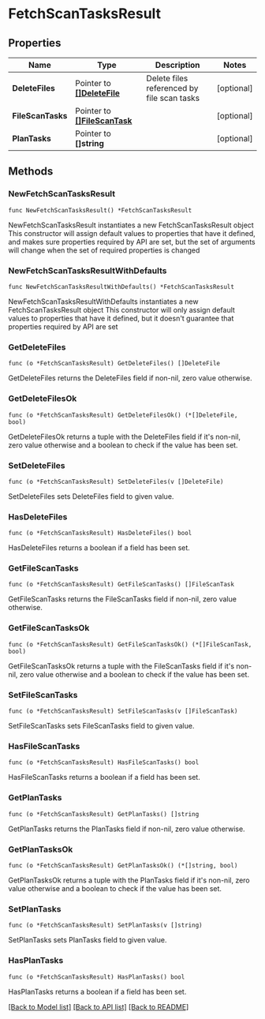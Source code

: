 # FetchScanTasksResult

## Properties

Name | Type | Description | Notes
------------ | ------------- | ------------- | -------------
**DeleteFiles** | Pointer to [**[]DeleteFile**](DeleteFile.md) | Delete files referenced by file scan tasks | [optional] 
**FileScanTasks** | Pointer to [**[]FileScanTask**](FileScanTask.md) |  | [optional] 
**PlanTasks** | Pointer to **[]string** |  | [optional] 

## Methods

### NewFetchScanTasksResult

`func NewFetchScanTasksResult() *FetchScanTasksResult`

NewFetchScanTasksResult instantiates a new FetchScanTasksResult object
This constructor will assign default values to properties that have it defined,
and makes sure properties required by API are set, but the set of arguments
will change when the set of required properties is changed

### NewFetchScanTasksResultWithDefaults

`func NewFetchScanTasksResultWithDefaults() *FetchScanTasksResult`

NewFetchScanTasksResultWithDefaults instantiates a new FetchScanTasksResult object
This constructor will only assign default values to properties that have it defined,
but it doesn't guarantee that properties required by API are set

### GetDeleteFiles

`func (o *FetchScanTasksResult) GetDeleteFiles() []DeleteFile`

GetDeleteFiles returns the DeleteFiles field if non-nil, zero value otherwise.

### GetDeleteFilesOk

`func (o *FetchScanTasksResult) GetDeleteFilesOk() (*[]DeleteFile, bool)`

GetDeleteFilesOk returns a tuple with the DeleteFiles field if it's non-nil, zero value otherwise
and a boolean to check if the value has been set.

### SetDeleteFiles

`func (o *FetchScanTasksResult) SetDeleteFiles(v []DeleteFile)`

SetDeleteFiles sets DeleteFiles field to given value.

### HasDeleteFiles

`func (o *FetchScanTasksResult) HasDeleteFiles() bool`

HasDeleteFiles returns a boolean if a field has been set.

### GetFileScanTasks

`func (o *FetchScanTasksResult) GetFileScanTasks() []FileScanTask`

GetFileScanTasks returns the FileScanTasks field if non-nil, zero value otherwise.

### GetFileScanTasksOk

`func (o *FetchScanTasksResult) GetFileScanTasksOk() (*[]FileScanTask, bool)`

GetFileScanTasksOk returns a tuple with the FileScanTasks field if it's non-nil, zero value otherwise
and a boolean to check if the value has been set.

### SetFileScanTasks

`func (o *FetchScanTasksResult) SetFileScanTasks(v []FileScanTask)`

SetFileScanTasks sets FileScanTasks field to given value.

### HasFileScanTasks

`func (o *FetchScanTasksResult) HasFileScanTasks() bool`

HasFileScanTasks returns a boolean if a field has been set.

### GetPlanTasks

`func (o *FetchScanTasksResult) GetPlanTasks() []string`

GetPlanTasks returns the PlanTasks field if non-nil, zero value otherwise.

### GetPlanTasksOk

`func (o *FetchScanTasksResult) GetPlanTasksOk() (*[]string, bool)`

GetPlanTasksOk returns a tuple with the PlanTasks field if it's non-nil, zero value otherwise
and a boolean to check if the value has been set.

### SetPlanTasks

`func (o *FetchScanTasksResult) SetPlanTasks(v []string)`

SetPlanTasks sets PlanTasks field to given value.

### HasPlanTasks

`func (o *FetchScanTasksResult) HasPlanTasks() bool`

HasPlanTasks returns a boolean if a field has been set.


[[Back to Model list]](../README.md#documentation-for-models) [[Back to API list]](../README.md#documentation-for-api-endpoints) [[Back to README]](../README.md)


